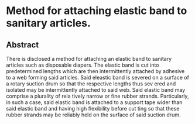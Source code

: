 # Method for attaching elastic band to sanitary articles.

## Abstract
There is disclosed a method for attaching an elastic band to sanitary articles such as disposable diapers. The elastic band is cut into predetermined lengths which are then intermittently attached by adhesive to a web forming said articles. Said eleastic band is severed on a surface of a rotary suction drum so that the respective lengths thus sev ered and isolated may be intermittently attached to said web. Said elastic band may comprise a plurality of rela tively narrow or fine rubber strands. Particularly, in such a case, said elastic band is attached to a support tape wider than said elastic band and having high flexibility before cut ting so that these rubber strands may be reliably held on the surface of said suction drum.